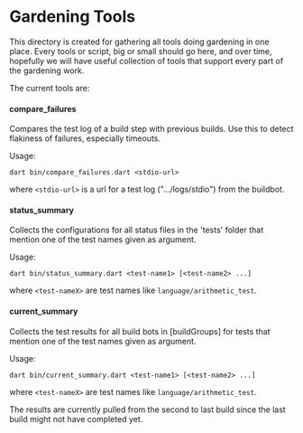 # Gardening Tools

This directory is created for gathering all tools doing gardening in one place.
Every tools or script, big or small should go here, and over time, hopefully
we will have useful collection of tools that support every part of the 
gardening work.

The current tools are:

#### compare_failures ####
Compares the test log of a build step with previous builds. Use this to detect 
flakiness of failures, especially timeouts.

Usage:

```console
dart bin/compare_failures.dart <stdio-url>
```

where `<stdio-url>` is a url for a test log (".../logs/stdio") from the 
buildbot. 

#### status_summary ####
Collects the configurations for all status files in the 'tests' folder that
mention one of the test names given as argument.

Usage:

```console
dart bin/status_summary.dart <test-name1> [<test-name2> ...]
```

where `<test-nameX>` are test names like `language/arithmetic_test`.

#### current_summary ####
Collects the test results for all build bots in [buildGroups] for tests
that mention one of the test names given as argument.

Usage:

```console
dart bin/current_summary.dart <test-name1> [<test-name2> ...]
```

where `<test-nameX>` are test names like `language/arithmetic_test`.

The results are currently pulled from the second to last build since the
last build might not have completed yet.
